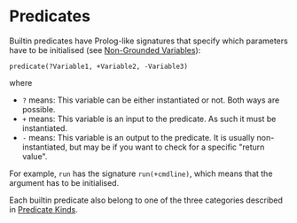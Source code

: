# Predicates

Builtin predicates have Prolog-like signatures that specify which parameters have to be initialised (see [Non-Grounded Variables](../../semantics/static.md#non-grounded-variables)):

```
predicate(?Variable1, +Variable2, -Variable3)
```

where

- `?` means: This variable can be either instantiated or not. Both ways are possible.
- `+` means: This variable is an input to the predicate. As such it must be instantiated.
- `-` means: This variable is an output to the predicate. It is usually non-instantiated, but may be if you want to check for a specific "return value".

For example, `run` has the signature `run(+cmdline)`, which means that the argument has to be initialised.

Each builtin predicate also belong to one of the three categories described in [Predicate Kinds](../../semantics/static.md#predicate-kinds).
